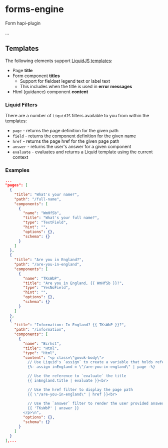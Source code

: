 # forms-engine

Form hapi-plugin

...

## Templates

The following elements support [LiquidJS templates](https://liquidjs.com/):

- Page **title**
- Form component **titles**
  - Support for fieldset legend text or label text
  - This includes when the title is used in **error messages**
- Html (guidance) component **content**

### Liquid Filters

There are a number of `LiquidJS` filters available to you from within the templates:

- `page` - returns the page definition for the given path
- `field` - returns the component definition for the given name
- `href` - returns the page href for the given page path
- `answer` - returns the user's answer for a given component
- `evaluate` - evaluates and returns a Liquid template using the current context

### Examples

```json
...
"pages": [
  {
    "title": "What's your name?",
    "path": "/full-name",
    "components": [
      {
        "name": "WmHfSb",
        "title": "What's your full name?",
        "type": "TextField",
        "hint": "",
        "options": {},
        "schema": {}
      }
    ]
  },
  {
    "title": "Are you in England?",
    "path": "/are-you-in-england",
    "components": [
      {
        "name": "TKsWbP",
        "title": "Are you in England, {{ WmHfSb }}?",
        "type": "YesNoField",
        "hint": "",
        "options": {},
        "schema": {}
      }
    ]
  },
  {
    "title": "Information: In England? {{ TKsWbP }}?",
    "path": "/information",
    "components": [
      {
        "name": "Bcrhst",
        "title": "Html",
        "type": "Html",
        "content": "<p class=\"govuk-body\">
          // Use Liquid's `assign` to create a variable that holds reference to the \"/are-you-in-england\" page
          {%- assign inEngland = \"/are-you-in-england\" | page -%}

          // Use the reference to `evaluate` the title
          {{ inEngland.title | evaluate }}<br>

          // Use the href filter to display the page path
          {{ \"/are-you-in-england\" | href }}<br>

          // Use the `answer` filter to render the user provided answer to a question
          {{ 'TKsWbP' | answer }}
        </p>\n",
        "options": {},
        "schema": {}
      }
    ]
  }
],...
```
